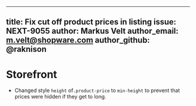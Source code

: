  ---
 title:              Fix cut off product prices in listing
 issue:              NEXT-9055
 author:             Markus Velt
 author_email:       m.velt@shopware.com
 author_github:      @raknison
 ---
 # Storefront
 * Changed style `height` of`.product-price` to `min-height` to prevent that prices were hidden if they get to long. 
